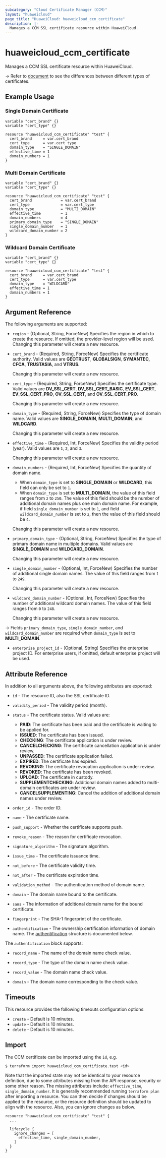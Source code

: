 ```yaml
---
subcategory: "Cloud Certificate Manager (CCM)"
layout: "huaweicloud"
page_title: "HuaweiCloud: huaweicloud_ccm_certificate"
description: |-
  Manages a CCM SSL certificate resource within HuaweiCloud.
---
```


# huaweicloud_ccm_certificate

Manages a CCM SSL certificate resource within HuaweiCloud.

-> Refer to [document](https://support.huaweicloud.com/intl/en-us/productdesc-ccm/ccm_01_0219.html) to see the
differences between different types of certificates.

## Example Usage

### Single Domain Certificate

```hcl
variable "cert_brand" {}
variable "cert_type" {}

resource "huaweicloud_ccm_certificate" "test" {
  cert_brand     = var.cert_brand
  cert_type      = var.cert_type
  domain_type    = "SINGLE_DOMAIN"
  effective_time = 1
  domain_numbers = 1
}
```

### Multi Domain Certificate

```hcl
variable "cert_brand" {}
variable "cert_type" {}

resource "huaweicloud_ccm_certificate" "test" {
  cert_brand             = var.cert_brand
  cert_type              = var.cert_type
  domain_type            = "MULTI_DOMAIN"
  effective_time         = 1
  domain_numbers         = 4
  primary_domain_type    = "SINGLE_DOMAIN"
  single_domain_number   = 1
  wildcard_domain_number = 2
}
```

### Wildcard Domain Certificate

```hcl
variable "cert_brand" {}
variable "cert_type" {}

resource "huaweicloud_ccm_certificate" "test" {
  cert_brand     = var.cert_brand
  cert_type      = var.cert_type
  domain_type    = "WILDCARD"
  effective_time = 1
  domain_numbers = 1
}
```

## Argument Reference

The following arguments are supported:

* `region` - (Optional, String, ForceNew) Specifies the region in which to create the resource.
  If omitted, the provider-level region will be used. Changing this parameter will create a new resource.

* `cert_brand` - (Required, String, ForceNew) Specifies the certificate authority. Valid values are **GEOTRUST**,
  **GLOBALSIGN**, **SYMANTEC**, **CFCA**, **TRUSTASIA**, and **VTRUS**.

  Changing this parameter will create a new resource.

* `cert_type` - (Required, String, ForceNew) Specifies the certificate type. Valid values are **DV_SSL_CERT**,
  **DV_SSL_CERT_BASIC**, **EV_SSL_CERT**, **EV_SSL_CERT_PRO**, **OV_SSL_CERT**, and **OV_SSL_CERT_PRO**.

  Changing this parameter will create a new resource.

* `domain_type` - (Required, String, ForceNew) Specifies the type of domain name. Valid values are **SINGLE_DOMAIN**,
  **MULTI_DOMAIN**, and **WILDCARD**.

  Changing this parameter will create a new resource.

* `effective_time` - (Required, Int, ForceNew) Specifies the validity period (year). Valid values are `1`, `2`, and `3`.

  Changing this parameter will create a new resource.

* `domain_numbers` - (Required, Int, ForceNew) Specifies the quantity of domain name.
  + When `domain_type` is set to **SINGLE_DOMAIN** or **WILDCARD**, this field can only be set to `1`.
  + When `domain_type` is set to **MULTI_DOMAIN**, the value of this field ranges from `2` to `250`. The value of this
    field should be the number of additional domain names plus one main domain name.
    For example, if field `single_domain_number` is set to `1`, and field `wildcard_domain_number` is set to `2`, then
    the value of this field should be `4`.

  Changing this parameter will create a new resource.

* `primary_domain_type` - (Optional, String, ForceNew) Specifies the type of primary domain name in multiple domains.
  Valid values are **SINGLE_DOMAIN** and **WILDCARD_DOMAIN**.

  Changing this parameter will create a new resource.

* `single_domain_number` - (Optional, Int, ForceNew) Specifies the number of additional single domain names.
  The value of this field ranges from `1` to `249`.

  Changing this parameter will create a new resource.

* `wildcard_domain_number` - (Optional, Int, ForceNew) Specifies the number of additional wildcard domain names.
  The value of this field ranges from `0` to `248`.

  Changing this parameter will create a new resource.

-> Fields `primary_domain_type`, `single_domain_number`, and `wildcard_domain_number` are required when `domain_type`
is set to **MULTI_DOMAIN**.

* `enterprise_project_id` - (Optional, String) Specifies the enterprise project ID.
  For enterprise users, if omitted, default enterprise project will be used.

## Attribute Reference

In addition to all arguments above, the following attributes are exported:

* `id` - The resource ID, also the SSL certificate ID.

* `validity_period` - The validity period (month).

* `status` - The certificate status. Valid values are:
  + **PAID**: The certificate has been paid and the certificate is waiting to be applied for.
  + **ISSUED**: The certificate has been issued.
  + **CHECKING**: The certificate application is under review.
  + **CANCELCHECKING**: The certificate cancellation application is under review.
  + **UNPASSED**: The certificate application failed.
  + **EXPIRED**: The certificate has expired.
  + **REVOKING**: The certificate revocation application is under review.
  + **REVOKED**: The certificate has been revoked.
  + **UPLOAD**: The certificate in custody.
  + **SUPPLEMENTCHECKING**: Additional domain names added to multi-domain certificates are under review.
  + **CANCELSUPPLEMENTING**: Cancel the addition of additional domain names under review.

* `order_id` - The order ID.

* `name` - The certificate name.

* `push_support` - Whether the certificate supports push.

* `revoke_reason` - The reason for certificate revocation.

* `signature_algorithm` - The signature algorithm.

* `issue_time` - The certificate issuance time.

* `not_before` - The certificate validity time.

* `not_after` - The certificate expiration time.

* `validation_method` - The authentication method of domain name.

* `domain` - The domain name bound to the certificate.

* `sans` - The information of additional domain name for the bound certificate.

* `fingerprint` - The SHA-1 fingerprint of the certificate.

* `authentification` - The ownership certification information of domain name.
  The [authentification](#CCMCertificate_authentification) structure is documented below.

<a name="CCMCertificate_authentification"></a>
The `authentification` block supports:

* `record_name` - The name of the domain name check value.

* `record_type` - The type of the domain name check value.

* `record_value` - The domain name check value.

* `domain` - The domain name corresponding to the check value.

## Timeouts

This resource provides the following timeouts configuration options:

* `create` - Default is 10 minutes.
* `update` - Default is 10 minutes.
* `delete` - Default is 10 minutes.

## Import

The CCM certificate can be imported using the `id`, e.g.

```bash
$ terraform import huaweicloud_ccm_certificate.test <id>
```

Note that the imported state may not be identical to your resource definition, due to some attributes missing from the
API response, security or some other reason. The missing attributes include: `effective_time`, `single_domain_number`.
It is generally recommended running `terraform plan` after importing a resource.
You can then decide if changes should be applied to the resource, or the resource definition
should be updated to align with the resource. Also, you can ignore changes as below.

```hcl
resource "huaweicloud_ccm_certificate" "test" { 
  ...

  lifecycle {
    ignore_changes = [
      effective_time, single_domain_number,
    ]
  }
}
```
